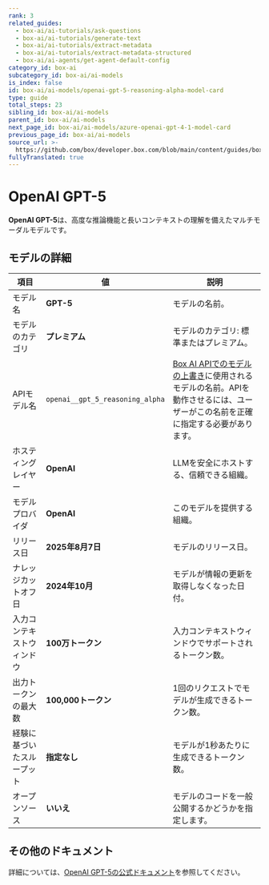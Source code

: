 ```yaml
---
rank: 3
related_guides:
  - box-ai/ai-tutorials/ask-questions
  - box-ai/ai-tutorials/generate-text
  - box-ai/ai-tutorials/extract-metadata
  - box-ai/ai-tutorials/extract-metadata-structured
  - box-ai/ai-agents/get-agent-default-config
category_id: box-ai
subcategory_id: box-ai/ai-models
is_index: false
id: box-ai/ai-models/openai-gpt-5-reasoning-alpha-model-card
type: guide
total_steps: 23
sibling_id: box-ai/ai-models
parent_id: box-ai/ai-models
next_page_id: box-ai/ai-models/azure-openai-gpt-4-1-model-card
previous_page_id: box-ai/ai-models
source_url: >-
  https://github.com/box/developer.box.com/blob/main/content/guides/box-ai/ai-models/openai-gpt-5-reasoning-alpha-model-card.md
fullyTranslated: true
---
```

# OpenAI GPT-5

**OpenAI GPT-5**は、高度な推論機能と長いコンテキストの理解を備えたマルチモーダルモデルです。

## モデルの詳細

| 項目            | 値                               | 説明                                                                                 |
| ------------- | ------------------------------- | ---------------------------------------------------------------------------------- |
| モデル名          | **GPT-5**                       | モデルの名前。                                                                            |
| モデルのカテゴリ      | **プレミアム**                       | モデルのカテゴリ: 標準またはプレミアム。                                                              |
| APIモデル名       | `openai__gpt_5_reasoning_alpha` | [Box AI APIでのモデルの上書き][overrides]に使用されるモデルの名前。APIを動作させるには、ユーザーがこの名前を正確に指定する必要があります。 |
| ホスティングレイヤー    | **OpenAI**                      | LLMを安全にホストする、信頼できる組織。                                                              |
| モデルプロバイダ      | **OpenAI**                      | このモデルを提供する組織。                                                                      |
| リリース日         | **2025年8月7日**                   | モデルのリリース日。                                                                         |
| ナレッジカットオフ日    | **2024年10月**                    | モデルが情報の更新を取得しなくなった日付。                                                              |
| 入力コンテキストウィンドウ | **100万トークン**                    | 入力コンテキストウィンドウでサポートされるトークン数。                                                        |
| 出力トークンの最大数    | **100,000トークン**                 | 1回のリクエストでモデルが生成できるトークン数。                                                           |
| 経験に基づいたスループット | **指定なし**                        | モデルが1秒あたりに生成できるトークン数。                                                              |
| オープンソース       | **いいえ**                         | モデルのコードを一般公開するかどうかを指定します。                                                          |

## その他のドキュメント

詳細については、[OpenAI GPT-5の公式ドキュメント][openai-gpt-5-model]を参照してください。

[openai-gpt-5-model]: https://openai.com/index/introducing-gpt-5/

[overrides]: g://box-ai/ai-agents/ai-agent-overrides
